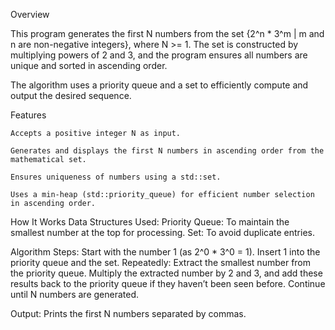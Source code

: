 Overview

This program generates the first N numbers from the set {2^n * 3^m | m and n are non-negative integers}, where N >= 1. The set is constructed by multiplying powers of 2 and 3, and the program ensures all numbers are unique and sorted in ascending order.

The algorithm uses a priority queue and a set to efficiently compute and output the desired sequence.

Features

    Accepts a positive integer N as input.

    Generates and displays the first N numbers in ascending order from the mathematical set.

    Ensures uniqueness of numbers using a std::set.
    
    Uses a min-heap (std::priority_queue) for efficient number selection in ascending order.

How It Works
Data Structures Used:
    Priority Queue: To maintain the smallest number at the top for processing.
    Set: To avoid duplicate entries.

Algorithm Steps:
    Start with the number 1 (as 2^0 * 3^0 = 1).
    Insert 1 into the priority queue and the set.
    Repeatedly:
        Extract the smallest number from the priority queue.
        Multiply the extracted number by 2 and 3, and add these results back to the priority queue if they haven’t been seen before.
        Continue until N numbers are generated.

Output:
    Prints the first N numbers separated by commas.
